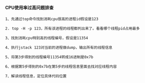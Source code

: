 #### CPU使用率过高问题排查

    1、先通过top命令找到消耗cpu很高的进程id假设是123
    
    2. top -H -p 123，所有该进程的线程都列出来了。看看哪个线程pid占用最多
    
    3、找到消耗cpu特别高的线程编号，假设是11354
    
    4、执行jstack 123对当前的进程做dump，输出所有的线程信息
    
    5、将第3步得到的线程编号11354转成16进制是0x7b
    
    6、根据第5步得到的0x7b在第5步的线程信息里面去找对应线程内容
    
    7、解读线程信息，定位具体代码位置
